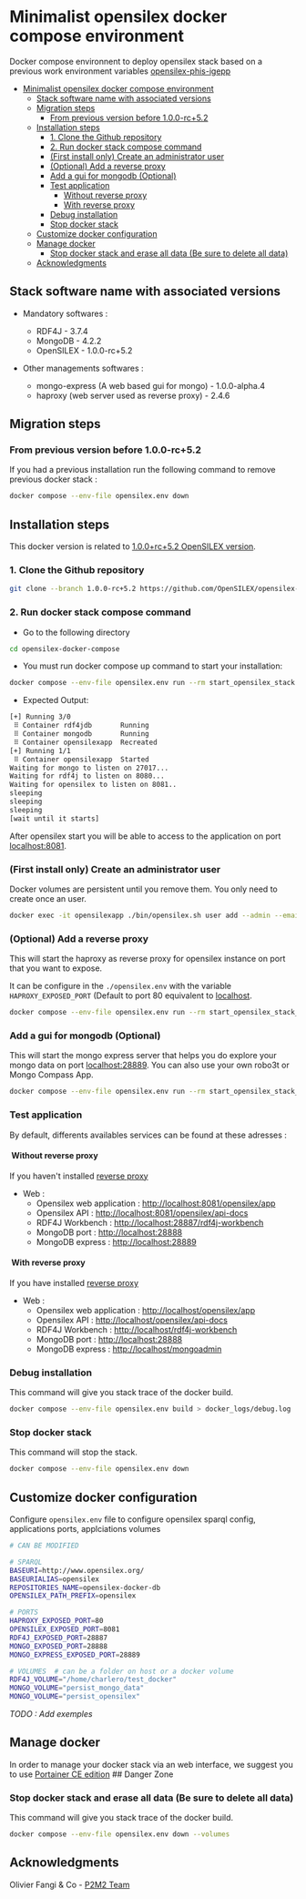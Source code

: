 # Minimalist opensilex docker compose environment

Docker compose environnent to deploy opensilex stack based on a previous work environment variables [opensilex-phis-igepp](https://github.com/p2m2/opensilex-phis-igepp)

- [Minimalist opensilex docker compose environment](#minimalist-opensilex-docker-compose-environment)
  - [Stack software name with associated versions](#stack-software-name-with-associated-versions)
  - [Migration steps](#migration-steps)
    - [From previous version before 1.0.0-rc+5.2](#from-previous-version-before-100-rc52)
  - [Installation steps](#installation-steps)
    - [1. Clone the Github repository](#1clone-the-github-repository)
    - [2. Run docker stack compose command](#2-run-docker-stack-compose-command)
    - [(First install only) Create an administrator user](#first-install-only-create-an-administrator-user)
    - [(Optional) Add a reverse proxy](#optional-add-a-reverse-proxy)
    - [Add a gui for mongodb (Optional)](#add-a-gui-for-mongodb-optional)
    - [Test application](#test-application)
      - [Without reverse proxy](#without-reverse-proxy)
      - [With reverse proxy](#with-reverse-proxy)
    - [Debug installation](#debug-installation)
    - [Stop docker stack](#stop-docker-stack)
  - [Customize docker configuration](#customize-docker-configuration)
  - [Manage docker](#manage-docker)
    - [Stop docker stack and erase all data (Be sure to delete all data)](#stop-docker-stack-and-erase-all-data-be-sure-to-delete-all-data)
  - [Acknowledgments](#acknowledgments)

## Stack software name with associated versions

- Mandatory softwares :

  - RDF4J - 3.7.4
  - MongoDB - 4.2.2
  - OpenSILEX - 1.0.0-rc+5.2

- Other managements softwares :
  - mongo-express (A web based gui for mongo) - 1.0.0-alpha.4
  - haproxy (web server used as reverse proxy) - 2.4.6

## Migration steps

### From previous version before 1.0.0-rc+5.2

If you had a previous installation run the following command to remove previous docker stack :

```bash
docker compose --env-file opensilex.env down
```

## Installation steps

This docker version is related to [1.0.0+rc+5.2 OpenSILEX version](https://github.com/OpenSILEX/opensilex/releases/tag/1.0.0-rc%2B5.2).

### 1. Clone the Github repository

```bash
git clone --branch 1.0.0-rc+5.2 https://github.com/OpenSILEX/opensilex-docker-compose
```

### 2. Run docker stack compose command

- Go to the following directory

```bash
cd opensilex-docker-compose
```

- You must run docker compose up command to start your installation:

```bash
docker compose --env-file opensilex.env run --rm start_opensilex_stack
```

- Expected Output:

```bash
[+] Running 3/0
 ⠿ Container rdf4jdb       Running                                                                                                                                              0.0s
 ⠿ Container mongodb       Running                                                                                                                                              0.0s
 ⠿ Container opensilexapp  Recreated                                                                                                                                            0.0s
[+] Running 1/1
 ⠿ Container opensilexapp  Started                                                                                                                                              0.4s
Waiting for mongo to listen on 27017...
Waiting for rdf4j to listen on 8080...
Waiting for opensilex to listen on 8081..
sleeping
sleeping
sleeping
[wait until it starts]
```

After opensilex start you will be able to access to the application on port [localhost:8081](http://localhost:8081).

### (First install only) Create an administrator user

Docker volumes are persistent until you remove them. You only need to create once an user.

```bash
docker exec -it opensilexapp ./bin/opensilex.sh user add --admin --email=admin@opensilex.org --lang=fr --firstName=firstName --lastName=lastName --password=admin
```

### (Optional) Add a reverse proxy

This will start the haproxy as reverse proxy for opensilex instance on port that you want to expose.

It can be configure in the `./opensilex.env` with the variable `HAPROXY_EXPOSED_PORT` (Default to port 80 equivalent to [localhost](http://localhost).

```bash
docker compose --env-file opensilex.env run --rm start_opensilex_stack_proxy
```

### Add a gui for mongodb (Optional)

This will start the mongo express server that helps you do explore your mongo data on port [localhost:28889](http://localhost:28889). You can also use your own robo3t or Mongo Compass App.

```bash
docker compose --env-file opensilex.env run --rm start_opensilex_stack_mongogui
```

### Test application

By default, differents availables services can be found at these adresses :

####  Without reverse proxy

If you haven't installed [reverse proxy](#add-a-reverse-proxy-optional)

- Web :
  - Opensilex web application : <http://localhost:8081/opensilex/app>
  - Opensilex API : <http://localhost:8081/opensilex/api-docs>
  - RDF4J Workbench : <http://localhost:28887/rdf4j-workbench>
  - MongoDB port : <http://localhost:28888>
  - MongoDB express : <http://localhost:28889>

####  With reverse proxy

If you have installed [reverse proxy](#add-a-reverse-proxy-optional)

- Web :
  - Opensilex web application : <http://localhost/opensilex/app>
  - Opensilex API : <http://localhost/opensilex/api-docs>
  - RDF4J Workbench : <http://localhost/rdf4j-workbench>
  - MongoDB port : <http://localhost:28888>
  - MongoDB express : <http://localhost/mongoadmin>

### Debug installation

This command will give you stack trace of the docker build.

```bash
docker compose --env-file opensilex.env build > docker_logs/debug.log
```

### Stop docker stack

This command will stop the stack.

```bash
docker compose --env-file opensilex.env down
```

## Customize docker configuration

Configure `opensilex.env` file to configure opensilex sparql config, applications ports, applciations volumes

```bash
# CAN BE MODIFIED

# SPARQL
BASEURI=http://www.opensilex.org/
BASEURIALIAS=opensilex
REPOSITORIES_NAME=opensilex-docker-db
OPENSILEX_PATH_PREFIX=opensilex

# PORTS
HAPROXY_EXPOSED_PORT=80
OPENSILEX_EXPOSED_PORT=8081
RDF4J_EXPOSED_PORT=28887
MONGO_EXPOSED_PORT=28888
MONGO_EXPRESS_EXPOSED_PORT=28889

# VOLUMES  # can be a folder on host or a docker volume
RDF4J_VOLUME="/home/charlero/test_docker"
MONGO_VOLUME="persist_mongo_data"
MONGO_VOLUME="persist_opensilex"

```

_TODO : Add exemples_

## Manage docker

In order to manage your docker stack via an web interface, we suggest you to use [Portainer CE edition](https://docs.portainer.io/start/install/server/docker/linux#deployment)
## Danger Zone

### Stop docker stack and erase all data (Be sure to delete all data)

This command will give you stack trace of the docker build.

```bash
docker compose --env-file opensilex.env down --volumes
```

## Acknowledgments

Olivier Fangi & Co - [P2M2 Team](https://github.com/p2m2)
